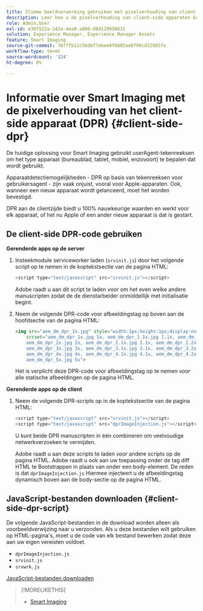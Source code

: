 ```yaml
---
title: Slimme beeldverwerking gebruiken met pixelverhouding van client-side apparaat
description: Leer hoe u de pixelverhouding van client-side apparaten kunt gebruiken met Smart Imaging in Adobe Experience Manager as a Cloud Service met Dynamic Media.
role: Admin,User
exl-id: e38f522a-242a-4ea9-a866-d8d129950831
solution: Experience Manager, Experience Manager Assets
feature: Smart Imaging
source-git-commit: 76fffb11c56dbf7ebee9f6805ae0799cd32985fe
workflow-type: tm+mt
source-wordcount: '324'
ht-degree: 0%

---
```


# Informatie over Smart Imaging met de pixelverhouding van het client-side apparaat (DPR) {#client-side-dpr}

De huidige oplossing voor Smart Imaging gebruikt userAgent-tekenreeksen om het type apparaat (bureaublad, tablet, mobiel, enzovoort) te bepalen dat wordt gebruikt.

Apparaatdetectiemogelijkheden - DPR op basis van tekenreeksen voor gebruikersagent - zijn vaak onjuist, vooral voor Apple-apparaten. Ook, wanneer een nieuw apparaat wordt gelanceerd, moet het worden bevestigd.

DPR aan de clientzijde biedt u 100% nauwkeurige waarden en werkt voor elk apparaat, of het nu Apple of een ander nieuw apparaat is dat is gestart.

## De client-side DPR-code gebruiken

**Gerenderde apps op de server**

1. Insteekmodule serviceworker laden (`srvinit.js`) door het volgende script op te nemen in de koptekstsectie van de pagina HTML:

   ```javascript
   <script type="text/javascript" src="srvinit.js"></script>
   ```

   Adobe raadt u aan dit script te laden _voor_ om het even welke andere manuscripten zodat de de dienstarbeider onmiddellijk met initialisatie begint.

1. Neem de volgende DPR-code voor afbeeldingstag op boven aan de hoofdsectie van de pagina HTML:

   ```html
   <img src="aem_dm_dpr_1x.jpg" style="width:1px;height:1px;display:none"
       srcset="aem_dm_dpr_1x.jpg 1x, aem_dm_dpr_1.1x.jpg 1.1x, aem_dm_dpr_1.2x.jpg 1.2x, aem_dm_dpr_1.3x.jpg 1.3x, aem_dm_dpr_1.4x.jpg 1.4x, aem_dm_dpr_1.5x.jpg 1.5x, aem_dm_dpr_1.6x.jpg 1.6x,          aem_dm_dpr_1.7x.jpg 1.7x, aem_dm_dpr_1.8x.jpg 1.8x, aem_dm_dpr_1.9x.jpg 1.9x,
       aem_dm_dpr_2x.jpg 2x, aem_dm_dpr_2.1x.jpg 2.1x, aem_dm_dpr_2.2x.jpg 2.2x, aem_dm_dpr_2.3x.jpg 2.3x, aem_dm_dpr_2.4x.jpg 2.4x, aem_dm_dpr_2.5x.jpg 2.5x, aem_dm_dpr_2.6x.jpg 2.6x, aem_dm_dpr_2.7x.jpg 2.7x, aem_dm_dpr_2.8x.jpg 2.8x, aem_dm_dpr_2.9x.jpg 2.9x,
       aem_dm_dpr_3x.jpg 3x, aem_dm_dpr_3.1x.jpg 3.1x, aem_dm_dpr_3.2x.jpg 3.2x, aem_dm_dpr_3.3x.jpg 3.3x, aem_dm_dpr_3.4x.jpg 3.4x, aem_dm_dpr_3.5x.jpg 3.5x, aem_dm_dpr_3.6x.jpg 3.6x, aem_dm_dpr_3.7x.jpg 3.7x, aem_dm_dpr_3.8x.jpg 3.8x, aem_dm_dpr_3.9x.jpg 3.9x,
       aem_dm_dpr_4x.jpg 4x, aem_dm_dpr_4.1x.jpg 4.1x, aem_dm_dpr_4.2x.jpg 4.2x, aem_dm_dpr_4.3x.jpg 4.3x, aem_dm_dpr_4.4x.jpg 4.4x, aem_dm_dpr_4.5x.jpg 4.5x, aem_dm_dpr_4.6x.jpg 4.6x, aem_dm_dpr_4.7x.jpg 4.7x, aem_dm_dpr_4.8x.jpg 4.8x, aem_dm_dpr_4.9x.jpg 4.9x,
       aem_dm_dpr_5x.jpg 5x">
   ```

   Het is verplicht deze DPR-code voor afbeeldingstag op te nemen _voor_ alle statische afbeeldingen op de pagina HTML.

**Gerenderde apps op de client**

1. Neem de volgende DPR-scripts op in de koptekstsectie van de pagina HTML:

   ```javascript
   <script type="text/javascript" src="srvinit.js"></script>
   <script type="text/javascript" src="dprImageInjection.js"></script>
   ```

   U kunt beide DPR manuscripten in één combineren om veelvoudige netwerkverzoeken te vermijden.

   Adobe raadt u aan deze scripts te laden _voor_ andere scripts op de pagina HTML.
Adobe raadt u ook aan uw toepassing onder de tag diff HTML te Bootstrappen in plaats van onder een body-element. De reden is dat `dprImageInjection.js` Hiermee injecteert u de afbeeldingstag dynamisch boven aan de body-sectie op de pagina HTML.

## JavaScript-bestanden downloaden {#client-side-dpr-script}

De volgende JavaScript-bestanden in de download worden alleen als voorbeeldverwijzing naar u verzonden. Als u deze bestanden wilt gebruiken op HTML-pagina&#39;s, moet u de code van elk bestand bewerken zodat deze aan uw eigen vereisten voldoet.

* `dprImageInjection.js`
* `srvinit.js`
* `srvwrk.js`

[JavaScript-bestanden downloaden](/help/assets/assets-dm/aem-dynamicmedia-smartimaging-dpr.zip)

>[!MORELIKETHIS]
>
>* [Smart Imaging](/help/assets/imaging-faq.md)
